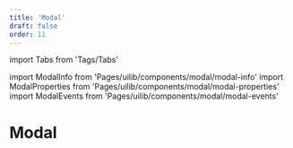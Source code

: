 ```yaml
---
title: 'Modal'
draft: false
order: 11
---
```


import Tabs from 'Tags/Tabs'

import ModalInfo from 'Pages/uilib/components/modal/modal-info'
import ModalProperties from 'Pages/uilib/components/modal/modal-properties'
import ModalEvents from 'Pages/uilib/components/modal/modal-events'

# Modal

<Tabs>
  <Tabs.Content>
    <ModalInfo />
  </Tabs.Content>
  <Tabs.Content>
    <ModalProperties />
  </Tabs.Content>
  <Tabs.Content>
    <ModalEvents />
  </Tabs.Content>
</Tabs>
